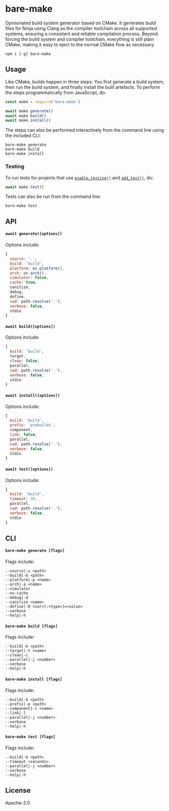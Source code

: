 # bare-make

Opinionated build system generator based on CMake. It generates build files for Ninja using Clang as the compiler toolchain across all supported systems, ensuring a consistent and reliable compilation process. Beyond forcing the build system and compiler toolchain, everything is still plain CMake, making it easy to eject to the normal CMake flow as necessary.

```
npm i [-g] bare-make
```

## Usage

Like CMake, builds happen in three steps: You first generate a build system, then run the build system, and finally install the built artefacts. To perform the steps programmatically from JavaScript, do:

```js
const make = require('bare-make')

await make.generate()
await make.build()
await make.install()
```

The steps can also be performed interactively from the command line using the included CLI:

```console
bare-make generate
bare-make build
bare-make install
```

### Testing

To run tests for projects that use [`enable_testing()`](https://cmake.org/cmake/help/latest/command/enable_testing.html#command:enable_testing) and [`add_test()`](https://cmake.org/cmake/help/latest/command/add_test.html#command:add_test), do:

```js
await make.test()
```

Tests can also be run from the command line:

```console
bare-make test
```

## API

#### `await generate([options])`

Options include:

```js
{
  source: '.',
  build: 'build',
  platform: os.platform(),
  arch: os.arch(),
  simulator: false,
  cache: true,
  sanitize,
  debug,
  define,
  cwd: path.resolve('.'),
  verbose: false,
  stdio
}
```

#### `await build([options])`

Options include:

```js
{
  build: 'build',
  target,
  clean: false,
  parallel,
  cwd: path.resolve('.'),
  verbose: false,
  stdio
}
```

#### `await install([options])`

Options include:

```js
{
  build: 'build',
  prefix: 'prebuilds',
  component,
  link: false,
  parallel,
  cwd: path.resolve('.'),
  verbose: false,
  stdio
}
```

#### `await test([options])`

Options include:

```js
{
  build: 'build',
  timeout: 30,
  parallel,
  cwd: path.resolve('.'),
  verbose: false,
  stdio
}
```

## CLI

#### `bare-make generate [flags]`

Flags include:

```console
--source|-s <path>
--build|-b <path>
--platform|-p <name>
--arch|-a <name>
--simulator
--no-cache
--debug|-d
--sanitize <name>
--define|-D <var>[:<type>]=<value>
--verbose
--help|-h
```

#### `bare-make build [flags]`

Flags include:

```console
--build|-b <path>
--target|-t <name>
--clean|-c
--parallel|-j <number>
--verbose
--help|-h
```

#### `bare-make install [flags]`

Flags include:

```console
--build|-b <path>
--prefix|-p <path>
--component|-c <name>
--link|-l
--parallel|-j <number>
--verbose
--help|-h
```

#### `bare-make test [flags]`

Flags include:

```console
--build|-b <path>
--timeout <seconds>
--parallel|-j <number>
--verbose
--help|-h
```

## License

Apache-2.0
